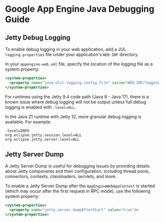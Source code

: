 # Google App Engine Java Debugging Guide

## Jetty Debug Logging

To enable debug logging in your web application, add a JUL `logging.properties` file under your application's `WEB-INF` directory.

In your `appengine-web.xml` file, specify the location of the logging file as a system property:

```xml
<system-properties>
  <property name="java.util.logging.config.file" value="WEB-INF/logging.properties"/>
</system-properties>
```

For runtimes using the Jetty 9.4 code path (Java 8 - Java 17), there is a known issue where debug logging will not be output unless full debug logging is enabled with `.level=ALL`.

In the Java 21 runtime with Jetty 12, more granular debug logging is available. For example:
```
.level=INFO
org.eclipse.jetty.session.level=ALL
org.eclipse.jetty.server.level=ALL
```

## Jetty Server Dump

A Jetty Server Dump is useful for debugging issues by providing details about Jetty components and their configuration, including thread pools, connectors, contexts, classloaders, servlets, and more.

To enable a Jetty Server Dump after the `AppEngineWebAppContext` is started (which may occur after the first request in RPC mode), use the following system property:

```xml
<system-properties>
  <property name="jetty.server.dumpAfterStart" value="true"/>
</system-properties>
```